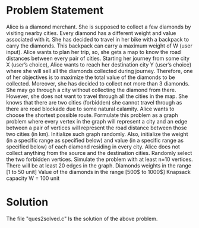 # Problem Statement
Alice is a diamond merchant. She is supposed to collect a few diamonds by visiting nearby cities. Every diamond has a different weight and value associated with it. She has decided to travel in her bike with a backpack to carry the diamonds. This backpack can carry a maximum weight of W (user input). Alice wants to plan her trip, so, she gets a map to know the road distances between every pair of cities. Starting her journey from some city X (user’s choice), Alice wants to reach her destination city Y (user’s choice) where she will sell all the diamonds collected during journey. Therefore, one of her objectives is to maximize the total value of the diamonds to be collected. Moreover, she has decided to collect not more than 3 diamonds. She may go through a city without collecting the diamond from there. However, she does not want to travel through all the cities in the map. She knows that there are two cities (forbidden) she cannot travel through as there are road blockade due to some natural calamity. Alice wants to choose the shortest possible route. Formulate this problem as a graph problem where every vertex in the graph will represent a city and an edge between a pair of vertices will represent the road distance between those two cities (in km). Initialize such graph randomly. Also, initialize the weight (in a specific range as specified below) and value (in a specific range as specified below) of each diamond residing in every city. Alice does not collect anything from the source and the destination cities. Randomly select the two forbidden vertices. Simulate the problem with at least n=10 vertices. There will be at least 20 edges in the graph. Diamonds weights in the range [1 to 50 unit] Value of the diamonds in the range [500$ to 1000$] Knapsack capacity W = 100 unit

# Solution
The file "ques2solved.c" Is the solution of the above problem.
